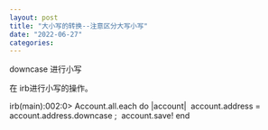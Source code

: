 ```yaml
---
layout: post
title: "大小写的转换--注意区分大写小写"
date: "2022-06-27"
categories: 
---
```

<p>downcase 进行小写</p>

<p>在 irb进行小写的操作。</p>

<p>irb(main):002:0&gt; Account.all.each do |account|&nbsp; account.address = account.address.downcase ;&nbsp; account.save! end</p>

<p>&nbsp;</p>

